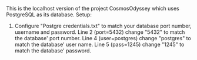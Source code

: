 This is the localhost version of the project CosmosOdyssey which uses PostgreSQL as its database.
Setup:
1. Configure "Postgre credentials.txt" to match your database port number, username and password.
   Line 2 (port=5432) change "5432" to match the database' port number.
   Line 4 (user=postgres) change "postgres" to match the database' user name.
   Line 5 (pass=1245) change "1245" to match the database' password.
